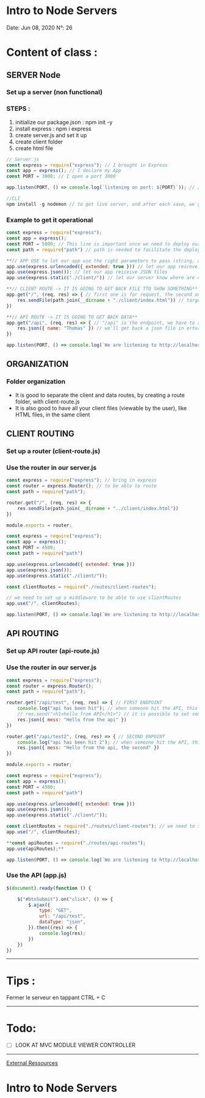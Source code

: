 # Intro to Node Servers

Date: Jun 08, 2020
N°: 26

# Content of class :

## SERVER Node

### Set up a server (non functional)

### STEPS :

1. initialize our package.json : npm init -y
2. install express : npm i express
3. create server.js and set it up
4. create client folder
5. create html file

```jsx
// Server.js
const express = require("express"); // I brought in Express
const app = express(); // I declare my App
const PORT = 3000; // I open a port 3000

app.listen(PORT, () => console.log(`listening on port: ${PORT}`)); // // FIRST ARGUMENT is the adress where it is listening, SECOND ARGUMENT is the callback
```

```jsx
//CLI
npm install -g nodemon // to get live server, and after each save, we get an update without relaunch the server
```

### Example to get it operational

```jsx
const express = require("express");
const app = express();
const PORT = 5000; // This line is important once we need to deploy our app
const path = require("path") // path is needed to facilitate the deployement when on HEROKU

**// APP USE to let our app use the right parameters to pass (string, arrays, json, path)**
app.use(express.urlencoded({ extended: true })) // let our app reiceve URLs as arrays and string
app.use(express.json()); // let our app reiceive JSON files
app.use(express.static("./client/")) // let our server know where are our file to pass. IF we already have an HTML file in it, it will understand to trigger this file automaticly

**// CLIENT ROUTE -> IT IS GOING TO GET BACK FILE TTO SHOW SOMETHING**
app.get("/", (req, res) => { // first one is for request, the second one is for result
    res.sendFile(path.join(__dirname + "./client/index.html")) // target the html file. 
})

**// API ROUTE -> IT IS GOING TO GET BACK DATA**
app.get("/api", (req, res) => { // "/api" is the endpoint, we have to add it at the end of our url "localhost:5000/api"
    res.json({ name: "Thomas" }) // we'll get back a json file in erturn
})

app.listen(PORT, () => console.log(`We are listening to http://localhost:${PORT}`)) // FIRST ARGUMENT is the adress where it is listening, SECOND ARGUMENT is the callback
```

## ORGANIZATION

### Folder organization

- It is good to separate the client and data routes, by creating  a route folder, with client-route.js
- It is also good to have all your client files (viewable by the user), like HTML files, in the same client

## CLIENT ROUTING

### Set up a router (client-route.js)

### Use the router in our server.js

```jsx
const express = require("express"); // bring in express
const router = express.Router(); // to be able to route
const path = require("path");

router.get("/", (req, res) => {
    res.sendFile(path.join(__dirname + "../client/index.html"))
})

module.exports = router;
```

```jsx
const express = require("express");
const app = express();
const PORT = 4500;
const path = require("path")

app.use(express.urlencoded({ extended: true }))
app.use(express.json());
app.use(express.static("./client/"));

const clientRoutes = require("./routes/client-routes");

// we need to set up a middleware to be able to use clientRoutes
app.use("/", clientRoutes);

app.listen(PORT, () => console.log(`We are listening to http://localhost:${PORT}/api`))
```

## API ROUTING

### Set up API router (api-route.js)

### Use the router in our server.js

```jsx
const express = require("express");
const router = express.Router();
const path = require("path");

router.get("/api/test", (req, res) => { // FIRST ENDPOINT
    console.log("api has been hit"); // when someone hit the API, this message is triggered. When you refresh, it will also be triggered
    // res.send("<h1>hello from API</h1>") // it is possible to set some text on the page using "send"
    res.json({ mess: "Hello from the api" })
})

router.get("/api/test2", (req, res) => { // SECOND ENPOINT
    console.log("api has been hit 2"); // when someone hit the API, this message is triggered. When you refresh, it will also be triggered
    res.json({ mess: "Hello from the api, the second" })
})

module.exports = router;
```

```jsx
const express = require("express");
const app = express();
const PORT = 4500;
const path = require("path")

app.use(express.urlencoded({ extended: true }))
app.use(express.json());
app.use(express.static("./client/"));

const clientRoutes = require("./routes/client-routes"); // we need to set up a middleware to be able to use clientRoutes
app.use("/", clientRoutes);

**const apiRoutes = require("./routes/api-routes");
app.use(apiRoutes);**

app.listen(PORT, () => console.log(`We are listening to http://localhost:${PORT}`))
```

### Use the API (app.js)

```jsx
$(document).ready(function () {

    $("#btnSubmit").on("click", () => {
        $.ajax({
            type: "GET",
            url: "/api/test",
            dataType: "json",
        }).then((res) => {
            console.log(res);
        })
    })
})
```

---

# Tips :

<VSCode> Fermer le serveur en tappant CTRL + C

---

# Todo:

- [ ]  LOOK AT MVC MODULE VIEWER CONTROLLER

---

[External Ressources](https://www.notion.so/9cb0e870c3a64b658ceae71c26a3da89)

# **Intro to Node Servers**
